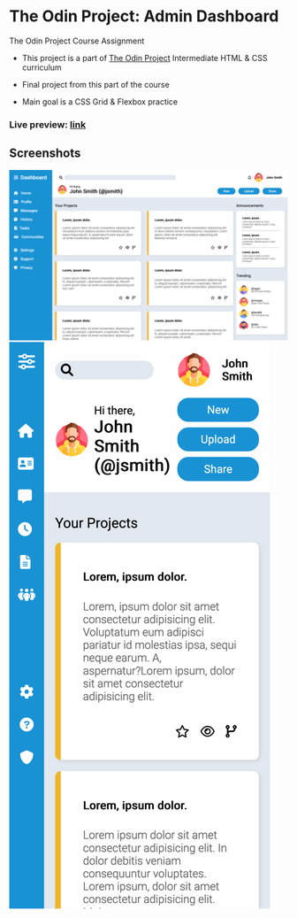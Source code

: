 # The Odin Project: Admin Dashboard
The Odin Project Course Assignment

- This project is a part of [The Odin Project](https://www.theodinproject.com/paths/full-stack-javascript/courses/intermediate-html-and-css) Intermediate HTML & CSS curriculum

- Final project from this part of the course
- Main goal is a CSS Grid & Flexbox practice

### Live preview: [link](https://davidtrikic.github.io/admin-dashboard/)

## Screenshots

![Screenshot_1](screenshots/screenshot_1.png)
![Screenshot_2](screenshots/screenshot_2.png)